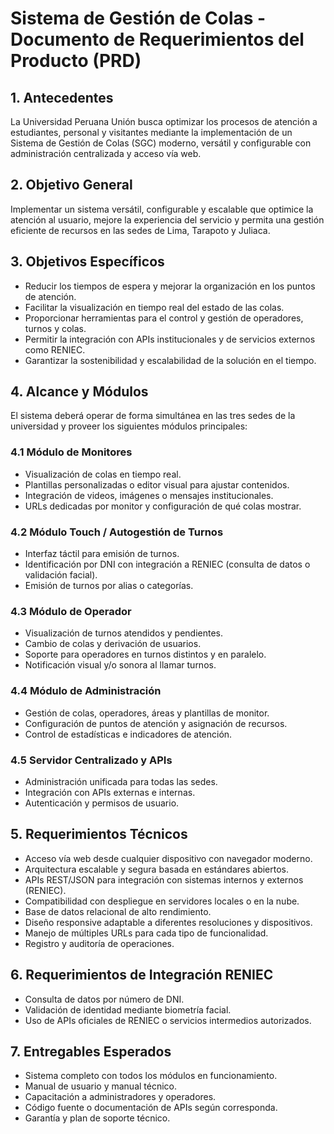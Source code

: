 # Sistema de Gestión de Colas - Documento de Requerimientos del Producto (PRD)

## 1. Antecedentes
La Universidad Peruana Unión busca optimizar los procesos de atención a estudiantes, personal y visitantes mediante la implementación de un Sistema de Gestión de Colas (SGC) moderno, versátil y configurable con administración centralizada y acceso vía web.

## 2. Objetivo General
Implementar un sistema versátil, configurable y escalable que optimice la atención al usuario, mejore la experiencia del servicio y permita una gestión eficiente de recursos en las sedes de Lima, Tarapoto y Juliaca.

## 3. Objetivos Específicos
- Reducir los tiempos de espera y mejorar la organización en los puntos de atención.
- Facilitar la visualización en tiempo real del estado de las colas.
- Proporcionar herramientas para el control y gestión de operadores, turnos y colas.
- Permitir la integración con APIs institucionales y de servicios externos como RENIEC.
- Garantizar la sostenibilidad y escalabilidad de la solución en el tiempo.

## 4. Alcance y Módulos
El sistema deberá operar de forma simultánea en las tres sedes de la universidad y proveer los siguientes módulos principales:

### 4.1 Módulo de Monitores
- Visualización de colas en tiempo real.
- Plantillas personalizadas o editor visual para ajustar contenidos.
- Integración de videos, imágenes o mensajes institucionales.
- URLs dedicadas por monitor y configuración de qué colas mostrar.

### 4.2 Módulo Touch / Autogestión de Turnos
- Interfaz táctil para emisión de turnos.
- Identificación por DNI con integración a RENIEC (consulta de datos o validación facial).
- Emisión de turnos por alias o categorías.

### 4.3 Módulo de Operador
- Visualización de turnos atendidos y pendientes.
- Cambio de colas y derivación de usuarios.
- Soporte para operadores en turnos distintos y en paralelo.
- Notificación visual y/o sonora al llamar turnos.

### 4.4 Módulo de Administración
- Gestión de colas, operadores, áreas y plantillas de monitor.
- Configuración de puntos de atención y asignación de recursos.
- Control de estadísticas e indicadores de atención.

### 4.5 Servidor Centralizado y APIs
- Administración unificada para todas las sedes.
- Integración con APIs externas e internas.
- Autenticación y permisos de usuario.

## 5. Requerimientos Técnicos
- Acceso vía web desde cualquier dispositivo con navegador moderno.
- Arquitectura escalable y segura basada en estándares abiertos.
- APIs REST/JSON para integración con sistemas internos y externos (RENIEC).
- Compatibilidad con despliegue en servidores locales o en la nube.
- Base de datos relacional de alto rendimiento.
- Diseño responsive adaptable a diferentes resoluciones y dispositivos.
- Manejo de múltiples URLs para cada tipo de funcionalidad.
- Registro y auditoría de operaciones.

## 6. Requerimientos de Integración RENIEC
- Consulta de datos por número de DNI.
- Validación de identidad mediante biometría facial.
- Uso de APIs oficiales de RENIEC o servicios intermedios autorizados.

## 7. Entregables Esperados
- Sistema completo con todos los módulos en funcionamiento.
- Manual de usuario y manual técnico.
- Capacitación a administradores y operadores.
- Código fuente o documentación de APIs según corresponda.
- Garantía y plan de soporte técnico.

